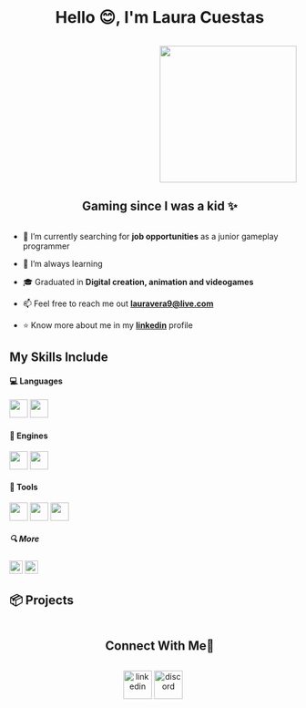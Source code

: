 
<!--h1 without bottom border-->
<div id="user-content-toc">
  <ul align="center">
    <summary><h1 style="display: inline-block">Hello 😊, I'm Laura Cuestas</h1></summary>
  </ul>
</div>

<!--h2 without bottom border-->
<img src="https://media0.giphy.com/media/v1.Y2lkPTc5MGI3NjExc3NpNjdzeXY0cGpna256aWMzcmt1cjVrajd6ejZuYTdydWNuY3VmZiZlcD12MV9pbnRlcm5hbF9naWZfYnlfaWQmY3Q9cw/KRfBgRKoKuXno1Sb4D/giphy.webp" align="right" height="240">
<div id="user-content-toc">
  <ul align="center">
    <summary><h2 style="display: inline-block">Gaming since I was a kid ✨</h2></summary>
  </ul>
</div>


<!--Intro start-->
- 🔭 I’m currently searching for **job opportunities** as a junior gameplay programmer

- 🌱 I’m always learning <!--****-->

- 🎓 Graduated in **Digital creation, animation and videogames**

- 📫 Feel free to reach me out **lauravera9@live.com**

- ⭐ Know more about me in my **[linkedin](https://www.linkedin.com/in/lauracuestasvera/)** profile
<!--Intro end-->


## My Skills Include

<h4> 💻 Languages </h4>
<span> 
  <img src="https://img.shields.io/badge/C++-E34F26?style=flat-square&logo=cplusplus&logoColor=white&color=4ca1fd"width="auto" 
     height="32">
  <img src="https://img.shields.io/badge/Blueprint-1572B6?style=flat-square&logo=blueprint&logoColor=white&color=4c7afd"width="auto" 
     height="32">
</span>

<h4> 🔧 Engines </h4>
<span> 
  <img src="https://img.shields.io/badge/Unreal Engine-E34F26?style=flat-square&logo=unrealengine&logoColor=white&color=363636"width="auto" 
     height="32">
  <img src="https://img.shields.io/badge/Godot-1572B6?style=flat-square&logo=godotengine&logoColor=white&color=53b7ff"width="auto" 
     height="32">
</span>

<h4> 🔨 Tools </h4>
<span> 
  <img src="https://img.shields.io/badge/Autodesk Maya-F7DF1E?style=flat-square&logo=autodeskmaya&logoColor=white&color=39bae9"width="auto" 
     height="32">
  <img src="https://img.shields.io/badge/Photoshop-F7DF1E?style=flat-square&logo=adobephotoshop&logoColor=2fa3f7&color=001d34"width="auto" 
     height="32">  
  <img src="https://img.shields.io/badge/Trello-F7DF1E?style=flat-square&logo=trello&logoColor=white&color=0090e4"width="auto" 
     height="32">  
</span>

<h5> 🔍 More </h5>
<span> 
  <img src="https://img.shields.io/badge/Html5-F7DF1E?style=flat-square&logo=html5&logoColor=white&color=fd694c"width="auto" 
     height="23">
  <img src="https://img.shields.io/badge/Css-F7DF1E?style=flat-square&logo=css3&logoColor=white&color=29a9df"width="auto" 
     height="23">
</span>


## 📦 Projects


<!-- Connect with me -->
<!--h2 without bottom border-->
<div id="user-content-toc">
  <ul align="center">
    <summary><h2 style="display: inline-block">Connect With Me🤝</h2></summary>
  </ul>
</div>

<!--icons and links-->
<p align="center">
<a href="https://www.linkedin.com/in/lauracuestasvera/" target="blank"><img align="center" src="https://user-images.githubusercontent.com/88904952/234979284-68c11d7f-1acc-4f0c-ac78-044e1037d7b0.png" alt="linkedin" height="50" width="50" /></a>
<a href="https://discordapp.com/users/957722095381540874" target="blank"><img align="center" src="https://user-images.githubusercontent.com/88904952/234982627-019fd336-6248-453c-9b05-97c13fd1d207.png" alt="discord" height="50" width="50" /></a>
  
</p>
